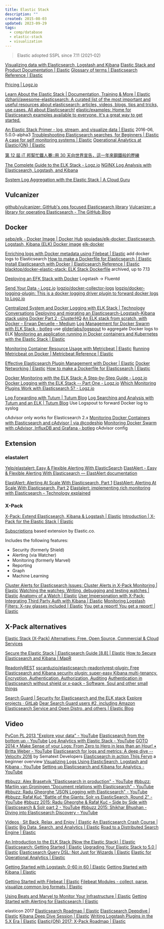 ```yaml
---
title: Elastic Stack
description: ""
created: 2015-08-03
updated: 2023-09-29
tags:
  - comp/database
  - elastic-stack
  - visualization
---
```


> Elastic adopted SSPL since 7.11 (2021-02)

[Visualizing data with Elasticsearch, Logstash and Kibana](http://blog.webkid.io/visualize-datasets-with-elk/)
[Elastic Stack and Product Documentation | Elastic](https://www.elastic.co/guide/index.html)
[Glossary of terms | Elasticsearch Reference | Elastic](https://www.elastic.co/guide/en/elasticsearch/reference/current/glossary.html)

[Pricing | Logz.io](https://logz.io/pricing/)

[Learn About the Elastic Stack | Documentation, Training & More | Elastic](https://www.elastic.co/learn)
[dzharii/awesome-elasticsearch: A curated list of the most important and useful resources about elasticsearch: articles, videos, blogs, tips and tricks, use cases. All about Elasticsearch!](https://github.com/dzharii/awesome-elasticsearch)
[elastic/examples: Home for Elasticsearch examples available to everyone. It's a great way to get started.](https://github.com/elastic/examples)

[An Elastic Stack Primer - log, stream, and visualize data | Elastic](https://www.elastic.co/blog/elastic-stack-primer) 2016-06, 5.0.0-alpha3
[Troubleshooting Elasticsearch searches, for Beginners | Elastic](https://www.elastic.co/blog/found-beginner-troubleshooting)
[A case for self monitoring systems | Elastic](https://www.elastic.co/blog/a-case-for-self-monitoring-systems)
[Operational Analytics at Elastic{ON} | Elastic](https://www.elastic.co/blog/operational-analytics-with-elasticsearch-at-elasticon-2017-part-1)

[第 12 屆 iT 邦幫忙鐵人賽::用 30 天向世界宣告，這一年來鋼鐵般的歷練](https://ithelp.ithome.com.tw/2020-12th-ironman/articles/3148?sc=iThomeR)

[The Complete Guide to the ELK Stack - Logz.io](https://logz.io/learn/complete-guide-elk-stack/)
[NGINX Log Analysis with Elasticsearch, Logstash, and Kibana](http://logz.io/blog/nginx-log-analysis/)

[System Log Aggregation with the Elastic Stack | A Cloud Guru](https://acloudguru.com/blog/engineering/system-log-aggregation-with-the-elastic-stack)

## Vulcanizer

[github/vulcanizer: GitHub's ops focused Elasticsearch library](https://github.com/github/vulcanizer)
[Vulcanizer: a library for operating Elasticsearch - The GitHub Blog](https://github.blog/2019-03-05-vulcanizer-a-library-for-operating-elasticsearch/)

## Docker

[sebp/elk - Docker Image | Docker Hub](https://hub.docker.com/r/sebp/elk/)
[spujadas/elk-docker: Elasticsearch, Logstash, Kibana (ELK) Docker image](https://github.com/spujadas/elk-docker)
[elk-docker](http://elk-docker.readthedocs.io/)

[Enriching logs with Docker metadata using Filebeat | Elastic](https://www.elastic.co/blog/enrich-docker-logs-with-filebeat) add docker logs to Elasticsearch
[How to make a Dockerfile for Elasticsearch | Elastic](https://www.elastic.co/blog/how-to-make-a-dockerfile-for-elasticsearch)
[Install Elasticsearch with Docker | Elasticsearch Reference | Elastic](https://www.elastic.co/guide/en/elasticsearch/reference/current/docker.html)
[blacktop/docker-elastic-stack: ELK Stack Dockerfile](https://github.com/blacktop/docker-elastic-stack) archived, up to 7.13

[Deploying an EFK Stack with Docker](https://adamtheautomator.com/efk-stack/) Logstash -> Fluentd

[Send Your Data - Logz.io](https://app.logz.io/#/dashboard/send-your-data/log-sources/docker?type=docker-collector-logs-config)
[logzio/docker-collector-logs](https://github.com/logzio/docker-collector-logs)
[logzio/docker-logging-plugin: This is a docker logging driver plugin to forward docker logs to Logz.io](https://github.com/logzio/docker-logging-plugin)

[Centralized System and Docker Logging with ELK Stack | Technology Conversations](http://technologyconversations.com/2015/05/18/centralized-system-and-docker-logging-with-elk-stack/)
[Deploying and migrating an Elasticsearch-Logstash-Kibana stack using Docker Part 2 · ClusterHQ](http://clusterhq.com/2016/01/12/b-multinode-elk-flocker/)
[An ELK stack from scratch, with Docker – Erwan Deruelle – Medium](https://medium.com/@d3rwan/an-elk-stack-from-scratch-with-docker-58551616a2da)
[Log Management for Docker Swarm with ELK Stack - botleg](https://botleg.com/stories/log-management-of-docker-swarm-with-elk-stack/) use [gliderlabs/logspout](https://github.com/gliderlabs/logspout) to aggregate Docker logs to ELK
[Monitoring an application running in Docker containers and Kubernetes with the Elastic Stack | Elastic](https://www.elastic.co/blog/monitoring-an-application-running-in-docker-containers-and-kubernetes-with-the-elastic-stack)

[Monitoring Container Resource Usage with Metricbeat | Elastic](https://www.elastic.co/blog/monitoring_container_resource_usage_with_metricbeat)
[Running Metricbeat on Docker | Metricbeat Reference | Elastic](https://www.elastic.co/guide/en/beats/metricbeat/current/running-on-docker.html)

[Effective Elasticsearch Plugin Management with Docker | Elastic](https://www.elastic.co/blog/elasticsearch-docker-plugin-management)
[Docker Networking | Elastic](https://www.elastic.co/blog/docker-networking)
[How to make a Dockerfile for Elasticsearch | Elastic](https://www.elastic.co/blog/how-to-make-a-dockerfile-for-elasticsearch)

[Docker Monitoring with the ELK Stack: A Step-by-Step Guide - Logz.io](https://logz.io/learn/docker-monitoring-elk-stack/)
[Docker Logging with the ELK Stack -- Part One - Logz.io](https://logz.io/blog/docker-logging/)
[Which Monitoring Plugins Work with Elasticsearch 5? - Logz.io](https://logz.io/blog/monitoring-plugins-elasticsearch-5/)

[Log Forwarding with Tutum | Tutum Blog](https://blog.tutum.co/2015/03/19/log-forwarding-with-tutum/)
[Log Searching and Analysis with Tutum and an ELK | Tutum Blog](https://blog.tutum.co/2015/05/26/log-searching-and-analysis-with-tutum-and-an-elk-2/)
Use Logspout to forward Docker log to syslog

cAdvisor only works for Elasticsearch 2.x
[Monitoring Docker Containers with Elasticsearch and cAdvisor | via @codeship](https://blog.codeship.com/monitoring-docker-containers-with-elasticsearch-and-cadvisor/)
[Monitoring Docker Swarm with cAdvisor, InfluxDB and Grafana - botleg](https://botleg.com/stories/monitoring-docker-swarm-with-cadvisor-influxdb-and-grafana/) cAdvisor config

## Extension

### elastalert

[Yelp/elastalert: Easy & Flexible Alerting With ElasticSearch](https://github.com/yelp/elastalert)
[ElastAlert - Easy & Flexible Alerting With Elasticsearch — ElastAlert documentation](https://elastalert.readthedocs.io/en/latest/)

[ElastAlert: Alerting At Scale With Elasticsearch, Part 1](https://engineeringblog.yelp.com/2015/10/elastalert-alerting-at-scale-with-elasticsearch.html)
[ElastAlert: Alerting At Scale With Elasticsearch, Part 2](https://engineeringblog.yelp.com/2016/03/elastalert-part-two.html)
[Elastalert: implementing rich monitoring with Elasticsearch – Technology explained](https://alexandreesl.com/2016/04/15/elastalert-implementing-rich-monitoring-with-elasticsearch/)

### X-Pack

[X-Pack: Extend Elasticsearch, Kibana & Logstash | Elastic](https://www.elastic.co/products/x-pack)
[Introduction | X-Pack for the Elastic Stack | Elastic](https://www.elastic.co/guide/en/x-pack/current/xpack-introduction.html)

[Subscriptions](https://www.elastic.co/subscriptions) based extension by Elastic.co.

Includes the following features:

- Security (formerly Shield)
- Alerting (via Watcher)
- Monitoring (formerly Marvel)
- Reporting
- Graph
- Machine Learning

[Cluster Alerts for Elasticsearch Issues: Cluster Alerts in X-Pack Monitoring | Elastic](https://www.elastic.co/blog/elasticsearch-cluster-alerts-for-issues-from-xpack-monitoring)
[Watching the watches: Writing, debugging and testing watches | Elastic](https://www.elastic.co/blog/watching-the-watches-writing-debugging-and-testing-watches)
[Anatomy of a Watch | Elastic](https://www.elastic.co/blog/anatomy-of-a-watch)
[User Impersonation with X-Pack: Integrating Third Party Auth with Kibana | Elastic](https://www.elastic.co/blog/user-impersonation-with-x-pack-integrating-third-party-auth-with-kibana)
[Monitoring Logstash Filters: X-ray glasses included | Elastic](https://www.elastic.co/blog/monitoring-logstash-filters)
[You get a report! You get a report! | Elastic](https://www.elastic.co/blog/you_get_a_report_you_get_a_report)

## X-Pack alternatives

[Elastic Stack (X-Pack) Alternatives: Free, Open Source, Commercial & Cloud Services](https://sematext.com/blog/x-pack-alternatives/)

[Secure the Elastic Stack | Elasticsearch Guide [8.8] | Elastic](https://www.elastic.co/guide/en/elasticsearch/reference/current/secure-cluster.html)
[How to Secure Elasticsearch and Kibana | MapR](https://mapr.com/blog/how-secure-elasticsearch-and-kibana/)

[ReadonlyREST](https://readonlyrest.com/)
[sscarduzio/elasticsearch-readonlyrest-plugin: Free Elasticsearch and Kibana security plugin: super-easy Kibana multi-tenancy, Encryption, Authentication, Authorization, Auditing](https://github.com/sscarduzio/elasticsearch-readonlyrest-plugin)
[Authentication in Elasticsearch without shield or x-pack - Software, Soul and other small things](http://ikeptwalking.com/authentication-elasticsearch-without-shield-x-pack/)

[Search Guard | Security for Elasticsearch and the ELK stack](https://search-guard.com/)
[Explore projects · GitLab](https://git.floragunn.com/explore/projects)
[Dear Search Guard users #2, including Amazon Elasticsearch Service and Open Distro, and others | Elastic Blog](https://www.elastic.co/blog/dear-search-guard-users-including-amazon-elasticsearch-service-open-distro-and-others)

## Video

[PyCon PL 2013 "Explore your data" - YouTube](https://www.youtube.com/watch?v=yZu4jQtBUPg)
[Elasticsearch from the bottom up - YouTube](https://www.youtube.com/watch?v=PpX7J-G2PEo)
[Log Analytics with Elastic Stack - YouTube](https://www.youtube.com/watch?v=SuDQ3-FihQk)
[GOTO 2014 • Make Sense of your Logs: From Zero to Hero in less than an Hour! • Britta Weber - YouTube](https://www.youtube.com/watch?v=8vgTBIoF8zs)
[Elasticsearch for logs and metrics: A deep dive -- Velocity 2016](https://www.youtube.com/watch?v=44QQEI9CJQQ) by Sematext Developers
[Elasticsearch in action Thijs Feryn](https://www.youtube.com/watch?v=oPObRc8tHgQ) a beginner overview
[Visualizing Logs Using ElasticSearch, Logstash and Kibana - YouTube](https://www.youtube.com/watch?v=Kqs7UcCJquM)
[Setting up Elasticsearch and Kibana for Analytics - YouTube](https://www.youtube.com/watch?v=wHWb1d_VGp8)

[#bbuzz: Alex Brasetvik "Elasticsearch in production" - YouTube](https://www.youtube.com/watch?v=gkdfNl0WL-A&index=28&list=PLq-odUc2x7i8Qg4j2fix-QN6bjup-QYJW)
[#bbuzz: Martijn van Groningen "Document relations with Elasticsearch" - YouTube](https://www.youtube.com/watch?v=MXbsJsFfpV4&index=32&list=PLq-odUc2x7i8Qg4j2fix-QN6bjup-QYJW)
[#bbuzz: Radu Gheorghe "JSON Logging with Elasticsearch" - YouTube](https://www.youtube.com/watch?v=yDLtyLi6Ny8&index=4&list=PLq-odUc2x7i8Qg4j2fix-QN6bjup-QYJW)
[#bbuzz: Rafał Kuć "Battle of the Giants: Solr vs ElasticSearch, Round 2" - YouTube](https://www.youtube.com/watch?v=IutoHcJT61k&index=11&list=PLq-odUc2x7i8Qg4j2fix-QN6bjup-QYJW)
[#bbuzz 2015: Radu Gheorghe & Rafał Kuć – Side by Side with Elasticsearch & Solr part 2 - YouTube](https://www.youtube.com/watch?v=01mXpZ0F-_o&index=33&list=PLq-odUc2x7i-_qWWixXHZ6w-MxyLxEC7s)
[#bbuzz 2015: Shikhar Bhushan - Diving into Elasticsearch Discovery - YouTube](https://www.youtube.com/watch?v=rptCFp4CuXk&index=42&list=PLq-odUc2x7i-_qWWixXHZ6w-MxyLxEC7s)

[Videos · Sit Back, Relax, and Enjoy | Elastic](https://www.elastic.co/videos)
[An Elasticsearch Crash Course | Elastic](https://www.elastic.co/videos/an-elasticsearch-crash-course)
[Big Data, Search, and Analytics | Elastic](https://www.elastic.co/videos/big-data-search-and-analytics)
[Road to a Distributed Search Engine | Elastic](https://www.elastic.co/videos/road-to-a-distributed-search-engine)

[An Introduction to the ELK Stack (Now the Elastic Stack) | Elastic](https://www.elastic.co/webinars/introduction-elk-stack)
[Elasticsearch: Getting Started | Elastic](https://www.elastic.co/webinars/getting-started-elasticsearch)
[Upgrading Your Elastic Stack to 5.0 | Elastic](https://www.elastic.co/webinars/upgrading-your-elastic-stack-to-5-0)
[Elasticsearch Query DSL: Not Just for Wizards | Elastic](https://www.elastic.co/webinars/elasticsearch-query-dsl)
[Elastic for Operational Analytics | Elastic](https://www.elastic.co/webinars/elastic-for-operational-analytics)

[Getting Started with Logstash: 0-60 in 60 | Elastic](https://www.elastic.co/webinars/getting-started-logstash)
[Getting Started with Kibana | Elastic](https://www.elastic.co/webinars/getting-started-kibana)

[Getting Started with Filebeat | Elastic](https://www.elastic.co/videos/getting-started-with-filebeat)
[Filebeat Modules - collect, parse, visualize common log formats | Elastic](https://www.elastic.co/videos/filebeat-modules-collect-parse-visualize-common-log-formats)

[Using Beats and Marvel to Monitor Your Infrastructure | Elastic](https://www.elastic.co/webinars/using-beats-and-marvel-to-monitor-your-infrastructure)
[Getting Started with Alerting for Elasticsearch | Elastic](https://www.elastic.co/webinars/getting-started-with-alerting-for-elasticsearch)

elasticon 2017
[Elasticsearch Roadmap | Elastic](https://www.elastic.co/elasticon/conf/2017/sf/what-is-evolving-in-elasticsearch)
[Elasticsearch Deepdive | Elastic](https://www.elastic.co/elasticon/tour/2017/london/elasticsearch-deepdive)
[Kibana Deep Dive Session | Elastic](https://www.elastic.co/elasticon/tour/2017/london/kibana-deep-dive-session)
[Writing Logstash Plugins in the 5.X Era | Elastic](https://www.elastic.co/elasticon/conf/2017/sf/writing-logstash-plugins-in-the-5x-era)
[Elastic{ON} 2017: X-Pack Roadmap | Elastic](https://www.elastic.co/elasticon/conf/2017/sf/what-is-exciting-in-x-pack)
